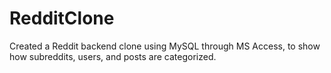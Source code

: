 # RedditClone
Created a Reddit backend clone using MySQL through MS Access, to show how subreddits, users, and posts are categorized.
